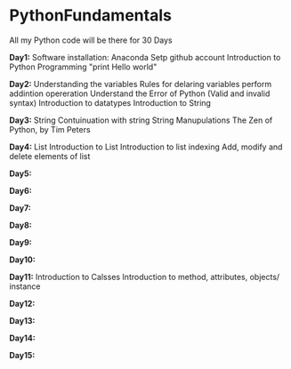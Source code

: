 # PythonFundamentals

All my Python code will be there for 30 Days

**Day1:**
  Software installation: Anaconda
  Setp github account
  Introduction to Python Programming "print Hello world"
  
**Day2:**
  Understanding the variables
  Rules for delaring variables
  perform addintion opereration
  Understand the Error of Python (Valid and invalid syntax)
  Introduction to datatypes
  Introduction to String
  
**Day3:** String
  Contuinuation with string
  String Manupulations 
  The Zen of Python, by Tim Peters
  
**Day4:** List
  Introduction to List
  Introduction to list indexing
  Add, modify and delete elements of list

  **Day5:** 

  **Day6:** 

  **Day7:** 

  **Day8:** 

  **Day9:** 

  **Day10:** 

  **Day11:** 
  Introduction to Calsses
  Introduction to method, attributes, objects/ instance
  
  **Day12:** 

  **Day13:** 

  **Day14:** 

  **Day15:** 
